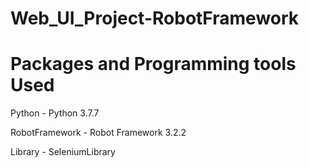 # Web_UI_Project-RobotFramework

# Packages and Programming tools Used
Python - Python 3.7.7

RobotFramework - Robot Framework 3.2.2

Library - SeleniumLibrary


